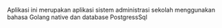 Aplikasi ini merupakan aplikasi sistem administrasi sekolah menggunakan bahasa Golang native dan database PostgressSql
